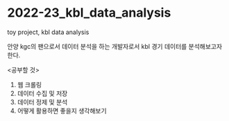 # 2022-23_kbl_data_analysis
toy project, kbl data analysis

안양 kgc의 팬으로서 데이터 분석을 하는 개발자로서 kbl 경기 데이터를 분석해보고자 한다. 

<공부할 것>
1. 웹 크롤링
2. 데이터 수집 및 저장
3. 데이터 정제 및 분석
4. 어떻게 활용하면 좋을지 생각해보기
